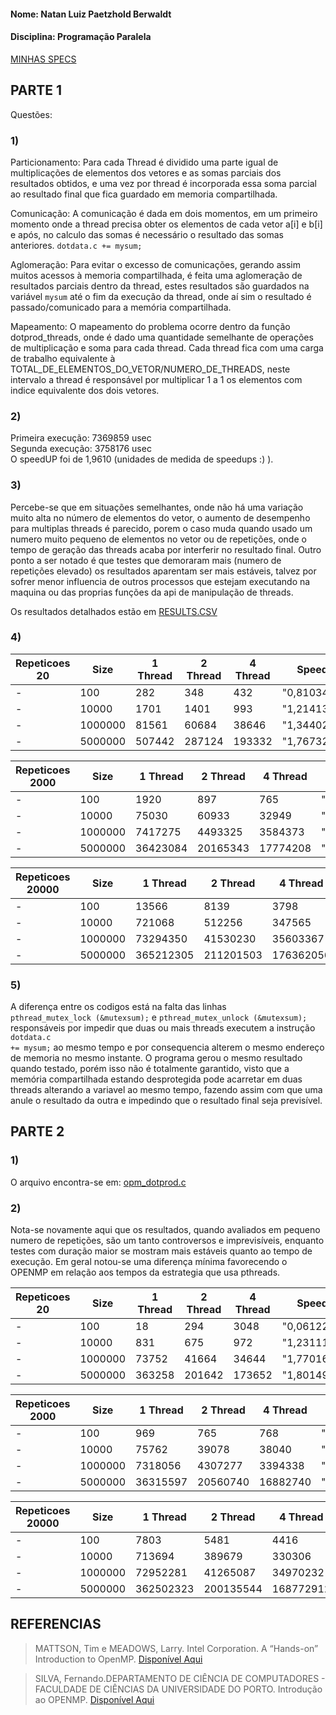 #### Nome: Natan Luiz Paetzhold Berwaldt
#### Disciplina: Programação Paralela



[MINHAS SPECS](specs.txt)


## PARTE 1

Questões:  

### 1)
Particionamento: Para cada Thread é dividido uma parte igual de multiplicações de elementos dos vetores e as somas parciais dos resultados obtidos, e uma vez por thread é incorporada essa soma parcial ao resultado final que fica guardado em memoria compartilhada.
  
Comunicação: A comunicação é dada em dois momentos, em um primeiro momento onde a thread precisa obter os elementos de cada vetor a[i] e b[i] e após, no calculo das somas é necessário o resultado das somas anteriores. <code>dotdata.c += mysum;</code>  
  
Aglomeração: Para evitar o excesso de comunicações, gerando assim muitos acessos à memoria compartilhada, é feita uma aglomeração de resultados parciais dentro da thread, estes resultados são guardados na variável <code>mysum</code> até o fim da execução da thread, onde aí sim o resultado é passado/comunicado para a memória compartilhada.  
  
Mapeamento: O mapeamento do problema ocorre dentro da função dotprod_threads, onde é dado uma quantidade semelhante de operações de multiplicação e soma para cada thread. Cada thread fica com uma carga de trabalho equivalente à TOTAL_DE_ELEMENTOS_DO_VETOR/NUMERO_DE_THREADS, neste intervalo a thread é responsável por multiplicar 1 a 1 os elementos com indice equivalente dos dois vetores.  

### 2)
Primeira execução: 7369859 usec  
Segunda execução: 3758176 usec  
O speedUP foi de 1,9610 (unidades de medida de speedups :) ).

### 3)
Percebe-se que em situações semelhantes, onde não há uma variação muito alta no número de elementos do vetor, o aumento de desempenho para multiplas threads é parecido, porem o caso muda quando usado um numero muito pequeno de elementos no vetor ou de repetições, onde o tempo de geração das threads acaba por interferir no resultado final. Outro ponto a ser notado é que testes que demoraram mais (numero de repetições elevado) os resultados aparentam ser mais estáveis, talvez por sofrer menor influencia de outros processos que estejam executando na maquina ou das proprias funções da api de manipulação de threads.

Os resultados detalhados estão em [RESULTS.CSV](results.csv)

### 4)  

|    Repeticoes 20    |   Size      |   1 Thread       |    2 Thread       |     4 Thread      |     SpeedUP 2         |      SpeedUP 4         | 
|---------------|---------|--------|--------|--------|----------------|----------------| 
| -             | 100     | 282    | 348    | 432    | "0,8103448276" | "0,6527777778" | 
| -             | 10000   | 1701   | 1401   | 993    | "1,214132762"  | "1,712990937"  | 
| -             | 1000000 | 81561  | 60684  | 38646  | "1,34402808"   | "2,110464214"  | 
| -             | 5000000 | 507442 | 287124 | 193332 | "1,767327009"  | "2,624718102"  | 



|    Repeticoes 2000    |   Size      |   1 Thread       |    2 Thread       |     4 Thread      |     SpeedUP 2         |      SpeedUP 4         | 
|-----------------|---------|----------|----------|----------|---------------|---------------| 
| -               | 100     | 1920     | 897      | 765      | "2,140468227" | "2,509803922" | 
| -               | 10000   | 75030    | 60933    | 32949    | "1,231352469" | "2,277155604" | 
| -               | 1000000 | 7417275  | 4493325  | 3584373  | "1,650731919" | "2,069336813" | 
| -               | 5000000 | 36423084 | 20165343 | 17774208 | "1,806221893" | "2,049209956" | 



|    Repeticoes 20000    |   Size      |   1 Thread       |    2 Thread       |     4 Thread      |     SpeedUP 2         |      SpeedUP 4         | 
|------------------|---------|-----------|-----------|-----------|---------------|---------------| 
| -                | 100     | 13566     | 8139      | 3798      | "1,666789532" | "3,571879937" | 
| -                | 10000   | 721068    | 512256    | 347565    | "1,407632121" | "2,074627767" | 
| -                | 1000000 | 73294350  | 41530230  | 35603367  | "1,764843344" | "2,058635353" | 
| -                | 5000000 | 365212305 | 211201503 | 176362056 | "1,729212623" | "2,070809976" | 




### 5) 
A diferença entre os codigos está na falta das linhas  
  <code>pthread_mutex_lock (&mutexsum);</code>
e
  <code>pthread_mutex_unlock (&mutexsum);</code>
responsáveis por impedir que duas ou mais threads executem a instrução <code> dotdata.c += mysum;</code> ao mesmo tempo e por consequencia alterem o mesmo endereço de memoria no mesmo instante.
O programa gerou o mesmo resultado quando testado, porém isso não é totalmente garantido, visto que a memória compartilhada estando desprotegida pode acarretar em duas threads alterando a variavel ao mesmo tempo, fazendo assim com que uma anule o resultado da outra e impedindo que o resultado final seja previsível.


## PARTE 2

### 1)
O arquivo encontra-se em: [opm_dotprod.c](openmp/omp_dotprod.c)


### 2)
Nota-se novamente aqui que os resultados, quando avaliados em pequeno numero de repetições, são um tanto controversos e imprevisíveis, enquanto testes com duração maior se mostram mais estáveis quanto ao tempo de execução. Em geral notou-se uma diferença mínima favorecendo o OPENMP em relação aos tempos da estrategia que usa pthreads.

| Repeticoes 20 | Size    | 1 Thread       |    2 Thread       |     4 Thread       | SpeedUP 2      | SpeedUP 4        | 
|---------------|---------|--------|--------|--------|----------------|------------------| 
| -             | 100     | 18     | 294    | 3048   | "0,0612244898" | "0,005905511811" | 
| -             | 10000   | 831    | 675    | 972    | "1,231111111"  | "0,8549382716"   | 
| -             | 1000000 | 73752  | 41664  | 34644  | "1,77016129"   | "2,128853481"    | 
| -             | 5000000 | 363258 | 201642 | 173652 | "1,801499688"  | "2,091873402"    | 

| Repeticoes 2000 | Size    | 1 Thread       |    2 Thread       |     4 Thread         | SpeedUP 2     | SpeedUP 4     | 
|---------------|---------|----------|----------|----------|---------------|---------------| 
| -             | 100     | 969      | 765      | 768      | "1,266666667" | "1,26171875"  | 
| -             | 10000   | 75762    | 39078    | 38040    | "1,938737909" | "1,991640379" | 
| -             | 1000000 | 7318056  | 4307277  | 3394338  | "1,69899823"  | "2,155959719" | 
| -             | 5000000 | 36315597 | 20560740 | 16882740 | "1,76625924"  | "2,151048763" | 

| Repeticoes 20000 | Size    | 1 Thread       |    2 Thread       |     4 Thread          | SpeedUP 2     | SpeedUP 4     | 
|---------------|---------|-----------|-----------|-----------|---------------|---------------| 
| -             | 100     | 7803      | 5481      | 4416      | "1,42364532"  | "1,766983696" | 
| -             | 10000   | 713694    | 389679    | 330306    | "1,831492074" | "2,160705528" | 
| -             | 1000000 | 72952281  | 41265087  | 34970232  | "1,767893546" | "2,086125165" | 
| -             | 5000000 | 362502323 | 200135544 | 168772912 | "1,811284072" | "2,147870287" | 

## REFERENCIAS

>  MATTSON, Tim e MEADOWS, Larry. Intel Corporation. A “Hands-on” Introduction to OpenMP. [Disponível Aqui](https://www.openmp.org/wp-content/uploads/omp-hands-on-SC08.pdf)
  
> SILVA, Fernando.DEPARTAMENTO DE CIÊNCIA DE COMPUTADORES - FACULDADE DE CIÊNCIAS DA UNIVERSIDADE DO PORTO. Introdução ao OPENMP. [Disponível Aqui](https://www.dcc.fc.up.pt/~fds/aulas/PPD/0708/intro_openmp-1x2.pdf)


